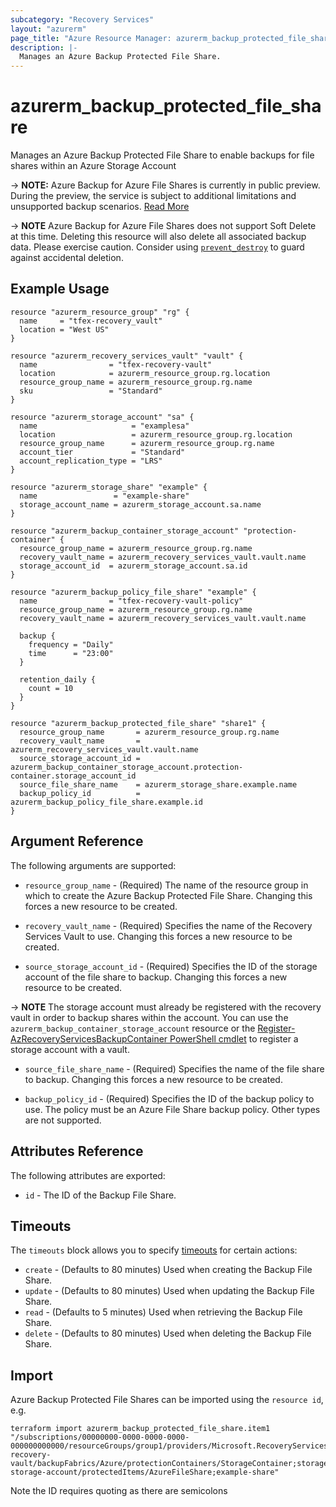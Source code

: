 ```yaml
---
subcategory: "Recovery Services"
layout: "azurerm"
page_title: "Azure Resource Manager: azurerm_backup_protected_file_share"
description: |-
  Manages an Azure Backup Protected File Share.
---
```


# azurerm_backup_protected_file_share

Manages an Azure Backup Protected File Share to enable backups for file shares within an Azure Storage Account

-> **NOTE:** Azure Backup for Azure File Shares is currently in public preview. During the preview, the service is subject to additional limitations and unsupported backup scenarios. [Read More](https://docs.microsoft.com/en-us/azure/backup/backup-azure-files#limitations-for-azure-file-share-backup-during-preview)

-> **NOTE** Azure Backup for Azure File Shares does not support Soft Delete at this time. Deleting this resource will also delete all associated backup data. Please exercise caution. Consider using [`prevent_destroy`](https://www.terraform.io/docs/configuration/resources.html#prevent_destroy) to guard against accidental deletion.

## Example Usage

```hcl
resource "azurerm_resource_group" "rg" {
  name     = "tfex-recovery_vault"
  location = "West US"
}

resource "azurerm_recovery_services_vault" "vault" {
  name                = "tfex-recovery-vault"
  location            = azurerm_resource_group.rg.location
  resource_group_name = azurerm_resource_group.rg.name
  sku                 = "Standard"
}

resource "azurerm_storage_account" "sa" {
  name                     = "examplesa"
  location                 = azurerm_resource_group.rg.location
  resource_group_name      = azurerm_resource_group.rg.name
  account_tier             = "Standard"
  account_replication_type = "LRS"
}

resource "azurerm_storage_share" "example" {
  name                 = "example-share"
  storage_account_name = azurerm_storage_account.sa.name
}

resource "azurerm_backup_container_storage_account" "protection-container" {
  resource_group_name = azurerm_resource_group.rg.name
  recovery_vault_name = azurerm_recovery_services_vault.vault.name
  storage_account_id  = azurerm_storage_account.sa.id
}

resource "azurerm_backup_policy_file_share" "example" {
  name                = "tfex-recovery-vault-policy"
  resource_group_name = azurerm_resource_group.rg.name
  recovery_vault_name = azurerm_recovery_services_vault.vault.name

  backup {
    frequency = "Daily"
    time      = "23:00"
  }
  
  retention_daily {
    count = 10
  }
}

resource "azurerm_backup_protected_file_share" "share1" {
  resource_group_name       = azurerm_resource_group.rg.name
  recovery_vault_name       = azurerm_recovery_services_vault.vault.name
  source_storage_account_id = azurerm_backup_container_storage_account.protection-container.storage_account_id
  source_file_share_name    = azurerm_storage_share.example.name
  backup_policy_id          = azurerm_backup_policy_file_share.example.id
}
```

## Argument Reference

The following arguments are supported:

* `resource_group_name` - (Required) The name of the resource group in which to create the Azure Backup Protected File Share. Changing this forces a new resource to be created.

* `recovery_vault_name` - (Required) Specifies the name of the Recovery Services Vault to use. Changing this forces a new resource to be created.

* `source_storage_account_id` - (Required) Specifies the ID of the storage account of the file share to backup. Changing this forces a new resource to be created.

-> **NOTE** The storage account must already be registered with the recovery vault in order to backup shares within the account. You can use the `azurerm_backup_container_storage_account` resource or the [Register-AzRecoveryServicesBackupContainer PowerShell cmdlet](https://docs.microsoft.com/en-us/powershell/module/az.recoveryservices/register-azrecoveryservicesbackupcontainer?view=azps-3.2.0) to register a storage account with a vault.

* `source_file_share_name` - (Required) Specifies the name of the file share to backup. Changing this forces a new resource to be created.

* `backup_policy_id` - (Required) Specifies the ID of the backup policy to use. The policy must be an Azure File Share backup policy. Other types are not supported.

## Attributes Reference

The following attributes are exported:

* `id` - The ID of the Backup File Share.

## Timeouts

The `timeouts` block allows you to specify [timeouts](https://www.terraform.io/docs/configuration/resources.html#timeouts) for certain actions:

* `create` - (Defaults to 80 minutes) Used when creating the Backup File Share.
* `update` - (Defaults to 80 minutes) Used when updating the Backup File Share.
* `read` - (Defaults to 5 minutes) Used when retrieving the Backup File Share.
* `delete` - (Defaults to 80 minutes) Used when deleting the Backup File Share.

## Import

Azure Backup Protected File Shares can be imported using the `resource id`, e.g.

```shell
terraform import azurerm_backup_protected_file_share.item1 "/subscriptions/00000000-0000-0000-0000-000000000000/resourceGroups/group1/providers/Microsoft.RecoveryServices/vaults/example-recovery-vault/backupFabrics/Azure/protectionContainers/StorageContainer;storage;group2;example-storage-account/protectedItems/AzureFileShare;example-share"
```

Note the ID requires quoting as there are semicolons
